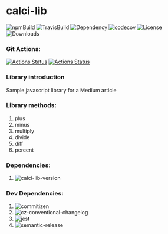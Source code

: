 # calci-lib
![npmBuild](https://img.shields.io/npm/v/calci-lib?label=Release%20&style=plastic)
![TravisBuild](https://img.shields.io/travis/com/pritam001/calci-lib?label=Travis%20Build&style=plastic)
![Dependency](https://img.shields.io/librariesio/release/npm/calci-lib?label=Dependency&style=plastic)
[![codecov](https://codecov.io/gh/pritam001/calci-lib/branch/master/graph/badge.svg)](https://codecov.io/gh/pritam001/calci-lib)
![License](https://img.shields.io/npm/l/calci-lib?style=plastic&label=License)
![Downloads](https://img.shields.io/npm/dm/calci-lib?label=Downloads&style=plastic)

### Git Actions:
[![Actions Status](https://github.com/pritam001/calci-lib/workflows/Greetings/badge.svg)](https://github.com/pritam001/calci-lib/actions?query=workflow%3AGreetings)
[![Actions Status](https://github.com/pritam001/calci-lib/workflows/Labeler/badge.svg)](https://github.com/pritam001/calci-lib/actions?query=workflow%3ALabeler)

### Library introduction
Sample javascript library for a Medium article


### Library methods:
1. plus
2. minus
3. multiply
4. divide
5. diff
6. percent

### Dependencies:

1. ![calci-lib-version](https://img.shields.io/npm/dependency-version/calci-lib/calc-percent)

### Dev Dependencies:

1. ![commitizen](https://img.shields.io/npm/dependency-version/calci-lib/dev/commitizen)
2. ![cz-conventional-changelog](https://img.shields.io/npm/dependency-version/calci-lib/dev/cz-conventional-changelog)
3. ![jest](https://img.shields.io/npm/dependency-version/calci-lib/dev/jest)
4. ![semantic-release](https://img.shields.io/npm/dependency-version/calci-lib/dev/semantic-release)



